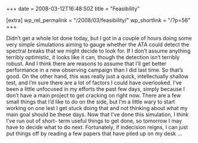+++
date = 2008-03-12T16:48:50Z
title = "Feasibility"

[extra]
wp_rel_permalink = "/2008/03/feasibility/"
wp_shortlink = "/?p=56"
+++

Didn’t get a whole lot done today, but I got in a couple of hours doing some
very simple simulations aiming to gauge whether the ATA could detect the
spectral breaks that we might decide to look for. If I don’t assume anything
terribly optimistic, it looks like it can, though the detection isn’t terribly
robust. And I think there are reasons to assume that I’ll get better
performance in a new observing campaign than I did last time. So that’s good.
On the other hand, this was really just a quick, intellectually shallow test,
and I’m sure there are a lot of factors I could have overlooked.  I’ve been a
little unfocused in my efforts the past few days, simply because I don’t have
a main project to get cracking on right now. There are a few small things that
I’d like to do on the side, but I’m a little wary to start working on one lest
I get stuck doing that and not thinking about what my main goal should be
these days. Now that I’ve done this simulation, I think I’ve run out of short-
term useful things to get done, so tomorrow I may have to decide what to do
next. Fortunately, if indecision reigns, I can just put things off by reading
a few papers that have piled up on my desk …
